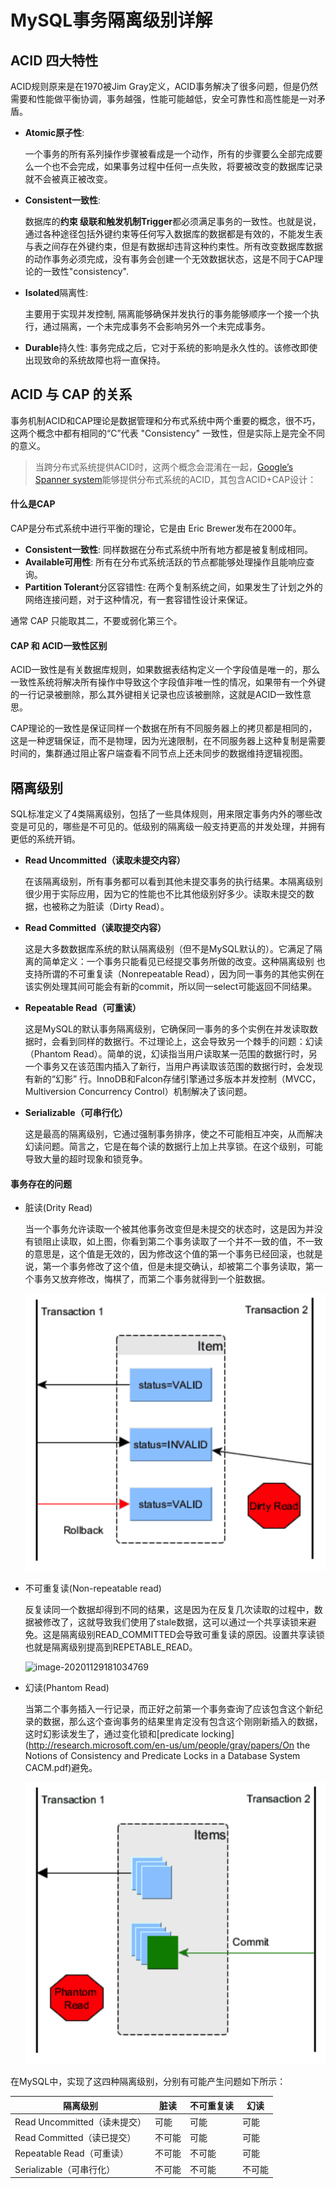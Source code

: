 # MySQL事务隔离级别详解

## ACID 四大特性

ACID规则原来是在1970被Jim Gray定义，ACID事务解决了很多问题，但是仍然需要和性能做平衡协调，事务越强，性能可能越低，安全可靠性和高性能是一对矛盾。

- **Atomic原子性**: 

  一个事务的所有系列操作步骤被看成是一个动作，所有的步骤要么全部完成要么一个也不会完成，如果事务过程中任何一点失败，将要被改变的数据库记录就不会被真正被改变。

- **Consistent一致性**: 

  数据库的**约束 级联和触发机制Trigger**都必须满足事务的一致性。也就是说，通过各种途径包括外键约束等任何写入数据库的数据都是有效的，不能发生表与表之间存在外键约束，但是有数据却违背这种约束性。所有改变数据库数据的动作事务必须完成，没有事务会创建一个无效数据状态，这是不同于CAP理论的一致性"consistency".

- **Isolated**隔离性: 

  主要用于实现并发控制, 隔离能够确保并发执行的事务能够顺序一个接一个执行，通过隔离，一个未完成事务不会影响另外一个未完成事务。

- **Durable**持久性: 
   事务完成之后，它对于系统的影响是永久性的。该修改即使出现致命的系统故障也将一直保持。





## ACID 与 CAP 的关系

事务机制ACID和CAP理论是数据管理和分布式系统中两个重要的概念，很不巧，这两个概念中都有相同的“C”代表 "Consistency" 一致性，但是实际上是完全不同的意义。

> 当跨分布式系统提供ACID时，这两个概念会混淆在一起，[Google’s Spanner system](http://blog.acolyer.org/2015/01/08/spanner-googles-globally-distributed-database/)能够提供分布式系统的ACID，其包含ACID+CAP设计：

#### 什么是CAP

CAP是分布式系统中进行平衡的理论，它是由 Eric Brewer发布在2000年。

- **Consistent一致性**: 同样数据在分布式系统中所有地方都是被复制成相同。
- **Available可用性**: 所有在分布式系统活跃的节点都能够处理操作且能响应查询。
- **Partition Tolerant**分区容错性: 在两个复制系统之间，如果发生了计划之外的网络连接问题，对于这种情况，有一套容错性设计来保证。

通常 CAP 只能取其二，不要或弱化第三个。

#### CAP 和 ACID一致性区别

ACID一致性是有关数据库规则，如果数据表结构定义一个字段值是唯一的，那么一致性系统将解决所有操作中导致这个字段值非唯一性的情况，如果带有一个外键的一行记录被删除，那么其外键相关记录也应该被删除，这就是ACID一致性意思。

CAP理论的一致性是保证同样一个数据在所有不同服务器上的拷贝都是相同的，这是一种逻辑保证，而不是物理，因为光速限制，在不同服务器上这种复制是需要时间的，集群通过阻止客户端查看不同节点上还未同步的数据维持逻辑视图。



## 隔离级别

SQL标准定义了4类隔离级别，包括了一些具体规则，用来限定事务内外的哪些改变是可见的，哪些是不可见的。低级别的隔离级一般支持更高的并发处理，并拥有更低的系统开销。

- **Read Uncommitted（读取未提交内容）**

  在该隔离级别，所有事务都可以看到其他未提交事务的执行结果。本隔离级别很少用于实际应用，因为它的性能也不比其他级别好多少。读取未提交的数据，也被称之为脏读（Dirty Read）。

- **Read Committed（读取提交内容）**

  这是大多数数据库系统的默认隔离级别（但不是MySQL默认的）。它满足了隔离的简单定义：一个事务只能看见已经提交事务所做的改变。这种隔离级别 也支持所谓的不可重复读（Nonrepeatable Read），因为同一事务的其他实例在该实例处理其间可能会有新的commit，所以同一select可能返回不同结果。

- **Repeatable Read（可重读）**

  这是MySQL的默认事务隔离级别，它确保同一事务的多个实例在并发读取数据时，会看到同样的数据行。不过理论上，这会导致另一个棘手的问题：幻读 （Phantom Read）。简单的说，幻读指当用户读取某一范围的数据行时，另一个事务又在该范围内插入了新行，当用户再读取该范围的数据行时，会发现有新的“幻影” 行。InnoDB和Falcon存储引擎通过多版本并发控制（MVCC，Multiversion Concurrency Control）机制解决了该问题。

- **Serializable（可串行化）** 

  这是最高的隔离级别，它通过强制事务排序，使之不可能相互冲突，从而解决幻读问题。简言之，它是在每个读的数据行上加上共享锁。在这个级别，可能导致大量的超时现象和锁竞争。



#### 事务存在的问题

- 脏读(Drity Read)

  当一个事务允许读取一个被其他事务改变但是未提交的状态时，这是因为并没有锁阻止读取，如上图，你看到第二个事务读取了一个并不一致的值，不一致的意思是，这个值是无效的，因为修改这个值的第一个事务已经回滚，也就是说，第一个事务修改了这个值，但是未提交确认，却被第二个事务读取，第一个事务又放弃修改，悔棋了，而第二个事务就得到一个脏数据。

  ![image-20201129180928976](../../../resource/image-20201129180928976.png)

- 不可重复读(Non-repeatable read)

  反复读同一个数据却得到不同的结果，这是因为在反复几次读取的过程中，数据被修改了，这就导致我们使用了stale数据，这可以通过一个共享读锁来避免。这是隔离级别READ_COMMITTED会导致可重复读的原因。设置共享读锁也就是隔离级别提高到REPETABLE_READ。

  ![image-20201129181034769](/Users/jiyouxu/Documents/me/blog/resource/image-20201129181034769.png)

- 幻读(Phantom Read)

  当第二个事务插入一行记录，而正好之前第一个事务查询了应该包含这个新纪录的数据，那么这个查询事务的结果里肯定没有包含这个刚刚新插入的数据，这时幻影读发生了，通过变化锁和[predicate locking](http://research.microsoft.com/en-us/um/people/gray/papers/On the Notions of Consistency and Predicate Locks in a Database System CACM.pdf)避免。

  ![image-20201129181127451](../../../resource/image-20201129181127451.png)

在MySQL中，实现了这四种隔离级别，分别有可能产生问题如下所示：

| 隔离级别                     | 脏读   | 不可重复读 | 幻读   |
| ---------------------------- | ------ | ---------- | ------ |
| Read Uncommitted（读未提交） | 可能   | 可能       | 可能   |
| Read Committed（读已提交）   | 不可能 | 可能       | 可能   |
| Repeatable Read（可重读）    | 不可能 | 不可能     | 可能   |
| Serializable（可串行化）     | 不可能 | 不可能     | 不可能 |















































